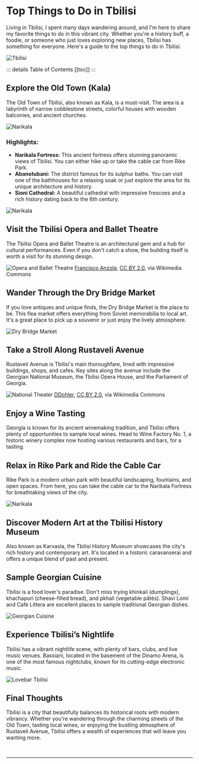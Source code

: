 # Top Things to Do in Tbilisi

Living in Tbilisi, I spent many days wandering around, and I'm here to share my favorite things to do in this vibrant city. Whether you're a history buff, a foodie, or someone who just loves exploring new places, Tbilisi has something for everyone. Here's a guide to the top things to do in Tbilisi.

![Tbilisi](../../../assets/tbilisi-old-town-georgia.jpg)

::: details Table of Contents
[[toc]]
:::
## Explore the Old Town (Kala)

The Old Town of Tbilisi, also known as Kala, is a must-visit. The area is a labyrinth of narrow cobblestone streets, colorful houses with wooden balconies, and ancient churches.

![Narikala](../../../assets/tbilisi-historical-building.jpg)

### Highlights:

- **Narikala Fortress:** This ancient fortress offers stunning panoramic views of Tbilisi. You can either hike up or take the cable car from Rike Park.
- **Abanotubani:** The district famous for its sulphur baths. You can visit one of the bathhouses for a relaxing soak or just explore the area for its unique architecture and history.
- **Sioni Cathedral:** A beautiful cathedral with impressive frescoes and a rich history dating back to the 6th century.

![Narikala](../../../assets/old-town-tbilisi-georgia.jpg)

## Visit the Tbilisi Opera and Ballet Theatre

The Tbilisi Opera and Ballet Theatre is an architectural gem and a hub for cultural performances. Even if you don't catch a show, the building itself is worth a visit for its stunning design.

![Opera and Ballet Theatre](../../../assets/national-opera-house-tbilisi-georgia-wikimedia.jpg)
<a href="https://commons.wikimedia.org/wiki/File:National_Opera_House._Tbilisi,_Georgia.jpg">Francisco Anzola</a>, <a href="https://creativecommons.org/licenses/by/2.0">CC BY 2.0</a>, via Wikimedia Commons

## Wander Through the Dry Bridge Market

If you love antiques and unique finds, the Dry Bridge Market is the place to be. This flea market offers everything from Soviet memorabilia to local art. It's a great place to pick up a souvenir or just enjoy the lively atmosphere.

![Dry Bridge Market](../../../assets/dry-bridge-market-tbilisi.jpg)

## Take a Stroll Along Rustaveli Avenue

Rustaveli Avenue is Tbilisi's main thoroughfare, lined with impressive buildings, shops, and cafes. Key sites along the avenue include the Georgian National Museum, the Tbilisi Opera House, and the Parliament of Georgia.

![National Theater](../../../assets/rustaveli-national-theater-georgia-wikimedia.jpg)
<a href="https://commons.wikimedia.org/wiki/File:Rustaveli_National_Theater_in_Georgia_(Europe),_built_19th_century_in_Rococo_style.jpg">DDohler</a>, <a href="https://creativecommons.org/licenses/by/2.0">CC BY 2.0</a>, via Wikimedia Commons

## Enjoy a Wine Tasting

Georgia is known for its ancient winemaking tradition, and Tbilisi offers plenty of opportunities to sample local wines. Head to Wine Factory No. 1, a historic winery complex now hosting various restaurants and bars, for a tasting.

## Relax in Rike Park and Ride the Cable Car

Rike Park is a modern urban park with beautiful landscaping, fountains, and open spaces. From here, you can take the cable car to the Narikala Fortress for breathtaking views of the city.

![Narikala](../../../assets/narikala-fortress-tbilisi.jpg)

## Discover Modern Art at the Tbilisi History Museum

Also known as Karvasla, the Tbilisi History Museum showcases the city's rich history and contemporary art. It's located in a historic caravanserai and offers a unique blend of past and present.

## Sample Georgian Cuisine

Tbilisi is a food lover's paradise. Don't miss trying khinkali (dumplings), khachapuri (cheese-filled bread), and pkhali (vegetable pâtés). Shavi Lomi and Café Littera are excellent places to sample traditional Georgian dishes.

![Georgian Cuisine](../../../assets/khachapuri-kinkhali-georgian-cuisine-landscape.jpg)

## Experience Tbilisi’s Nightlife

Tbilisi has a vibrant nightlife scene, with plenty of bars, clubs, and live music venues. Bassiani, located in the basement of the Dinamo Arena, is one of the most famous nightclubs, known for its cutting-edge electronic music.

![Lovebar Tbilisi](../../../assets/lovebar-tbilisi.jpg)

## Final Thoughts

Tbilisi is a city that beautifully balances its historical roots with modern vibrancy. Whether you're wandering through the charming streets of the Old Town, tasting local wines, or enjoying the bustling atmosphere of Rustaveli Avenue, Tbilisi offers a wealth of experiences that will leave you wanting more.

&nbsp;

-----
&nbsp;

<!--@include: @/services-block.md-->